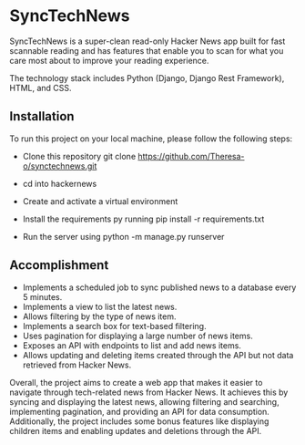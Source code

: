 
# SyncTechNews

SyncTechNews is a super-clean read-only Hacker News app built for fast scannable reading and has features that enable you to scan for what you care most about to improve your reading experience.

The technology stack includes Python (Django, Django Rest Framework), HTML, and CSS.



## Installation

To run this project on your local machine, please follow the following steps:

- Clone this repository git clone https://github.com/Theresa-o/synctechnews.git

- cd into hackernews

- Create and activate a virtual environment

- Install the requirements py running pip install -r requirements.txt

- Run the server using python -m manage.py runserver 
    
## Accomplishment

- Implements a scheduled job to sync published news to a database every 5 minutes.
- Implements a view to list the latest news.
- Allows filtering by the type of news item.
- Implements a search box for text-based filtering.
- Uses pagination for displaying a large number of news items.
- Exposes an API with endpoints to list and add news items.
- Allows updating and deleting items created through the API but not data retrieved from Hacker News.

Overall, the project aims to create a web app that makes it easier to navigate through tech-related news from Hacker News. It achieves this by syncing and displaying the latest news, allowing filtering and searching, implementing pagination, and providing an API for data consumption. Additionally, the project includes some bonus features like displaying children items and enabling updates and deletions through the API.


